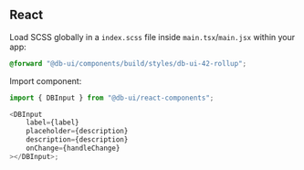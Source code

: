 ## React

Load SCSS globally in a `index.scss` file inside `main.tsx`/`main.jsx` within your app:

```scss
@forward "@db-ui/components/build/styles/db-ui-42-rollup";
```

Import component:

```typescript
import { DBInput } from "@db-ui/react-components";

<DBInput
	label={label}
	placeholder={description}
	description={description}
	onChange={handleChange}
></DBInput>;
```
